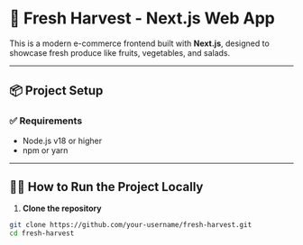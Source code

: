 # 🥬 Fresh Harvest - Next.js Web App

This is a modern e-commerce frontend built with **Next.js**, designed to showcase fresh produce like fruits, vegetables, and salads.

---

## 📦 Project Setup

### ✅ Requirements

- Node.js v18 or higher
- npm or yarn

---

## 🧑‍💻 How to Run the Project Locally

1. **Clone the repository**

```bash
git clone https://github.com/your-username/fresh-harvest.git
cd fresh-harvest

